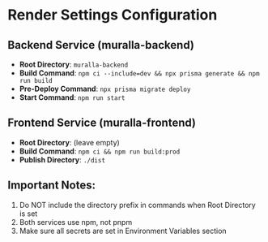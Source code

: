 # Render Settings Configuration

## Backend Service (muralla-backend)
- **Root Directory**: `muralla-backend`
- **Build Command**: `npm ci --include=dev && npx prisma generate && npm run build`
- **Pre-Deploy Command**: `npx prisma migrate deploy`
- **Start Command**: `npm run start`

## Frontend Service (muralla-frontend)  
- **Root Directory**: (leave empty)
- **Build Command**: `npm ci && npm run build:prod`
- **Publish Directory**: `./dist`

## Important Notes:
1. Do NOT include the directory prefix in commands when Root Directory is set
2. Both services use npm, not pnpm
3. Make sure all secrets are set in Environment Variables section
